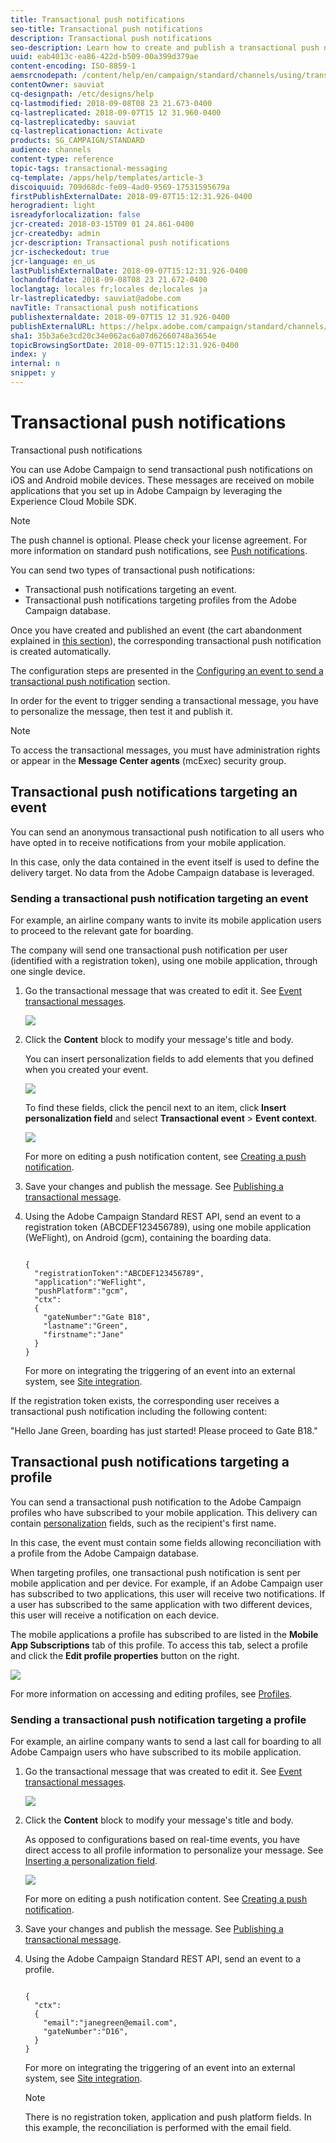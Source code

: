 ```yaml
---
title: Transactional push notifications
seo-title: Transactional push notifications
description: Transactional push notifications
seo-description: Learn how to create and publish a transactional push notification.
uuid: eab4013c-ea86-422d-b509-00a399d379ae
content-encoding: ISO-8859-1
aemsrcnodepath: /content/help/en/campaign/standard/channels/using/transactional-push-notifications
contentOwner: sauviat
cq-designpath: /etc/designs/help
cq-lastmodified: 2018-09-08T08 23 21.673-0400
cq-lastreplicated: 2018-09-07T15 12 31.960-0400
cq-lastreplicatedby: sauviat
cq-lastreplicationaction: Activate
products: SG_CAMPAIGN/STANDARD
audience: channels
content-type: reference
topic-tags: transactional-messaging
cq-template: /apps/help/templates/article-3
discoiquuid: 709d68dc-fe09-4ad0-9569-17531595679a
firstPublishExternalDate: 2018-09-07T15:12:31.926-0400
herogradient: light
isreadyforlocalization: false
jcr-created: 2018-03-15T09 01 24.861-0400
jcr-createdby: admin
jcr-description: Transactional push notifications
jcr-ischeckedout: true
jcr-language: en_us
lastPublishExternalDate: 2018-09-07T15:12:31.926-0400
lochandoffdate: 2018-09-08T08 23 21.672-0400
loclangtag: locales fr;locales de;locales ja
lr-lastreplicatedby: sauviat@adobe.com
navTitle: Transactional push notifications
publishexternaldate: 2018-09-07T15 12 31.926-0400
publishExternalURL: https://helpx.adobe.com/campaign/standard/channels/using/transactional-push-notifications.html
sha1: 35b3a6e3cd20c34e062ac6a07d62660748a3654e
topicBrowsingSortDate: 2018-09-07T15:12:31.926-0400
index: y
internal: n
snippet: y
---
```


# Transactional push notifications

Transactional push notifications

You can use Adobe Campaign to send transactional push notifications on iOS and Android mobile devices. These messages are received on mobile applications that you set up in Adobe Campaign by leveraging the Experience Cloud Mobile SDK.

>[!NOTE]
>
>The push channel is optional. Please check your license agreement. For more information on standard push notifications, see [Push notifications](../../channels/using/about-push-notifications.md).

You can send two types of transactional push notifications:

* Transactional push notifications targeting an event.
* Transactional push notifications targeting profiles from the Adobe Campaign database.

Once you have created and published an event (the cart abandonment explained in [this section](../../channels/using/about-transactional-messaging.md#transactional-messaging-operating-principle)), the corresponding transactional push notification is created automatically.

The configuration steps are presented in the [Configuring an event to send a transactional push notification](../../administration/using/configuring-transactional-messaging.md#use-case--configuring-an-event-to-send-a-transactional-message) section.

In order for the event to trigger sending a transactional message, you have to personalize the message, then test it and publish it.

>[!NOTE]
>
>To access the transactional messages, you must have administration rights or appear in the **Message Center agents** (mcExec) security group.

## Transactional push notifications targeting an event

You can send an anonymous transactional push notification to all users who have opted in to receive notifications from your mobile application.

In this case, only the data contained in the event itself is used to define the delivery target. No data from the Adobe Campaign database is leveraged.

### Sending a transactional push notification targeting an event

For example, an airline company wants to invite its mobile application users to proceed to the relevant gate for boarding.

The company will send one transactional push notification per user (identified with a registration token), using one mobile application, through one single device.

1. Go the transactional message that was created to edit it. See [Event transactional messages](../../channels/using/event-transactional-messages.md).

   ![](assets/message-center_push_message.png)

1. Click the **Content** block to modify your message's title and body.

   You can insert personalization fields to add elements that you defined when you created your event.

   ![](assets/message-center_push_content.png)

   To find these fields, click the pencil next to an item, click **Insert personalization field** and select **Transactional event** > **Event context**.

   ![](assets/message-center_push_personalization.png)

   For more on editing a push notification content, see [Creating a push notification](../../channels/using/creating-and-sending-a-push-notification.md).

1. Save your changes and publish the message. See [Publishing a transactional message](../../channels/using/event-transactional-messages.md#publishing-a-transactional-message).
1. Using the Adobe Campaign Standard REST API, send an event to a registration token (ABCDEF123456789), using one mobile application (WeFlight), on Android (gcm), containing the boarding data.

   ```
   
   {
     "registrationToken":"ABCDEF123456789",
     "application":"WeFlight",
     "pushPlatform":"gcm",
     "ctx":
     {
       "gateNumber":"Gate B18",
       "lastname":"Green",
       "firstname":"Jane"
     }
   }
   
   ```

   For more on integrating the triggering of an event into an external system, see [Site integration](../../administration/using/configuring-transactional-messaging.md#integrating-the-triggering-of-the-event-in-a-website).

If the registration token exists, the corresponding user receives a transactional push notification including the following content:

"Hello Jane Green, boarding has just started! Please proceed to Gate B18."

## Transactional push notifications targeting a profile

You can send a transactional push notification to the Adobe Campaign profiles who have subscribed to your mobile application. This delivery can contain [personalization](../../designing/using/inserting-a-personalization-field.md) fields, such as the recipient's first name.

In this case, the event must contain some fields allowing reconciliation with a profile from the Adobe Campaign database.

When targeting profiles, one transactional push notification is sent per mobile application and per device. For example, if an Adobe Campaign user has subscribed to two applications, this user will receive two notifications. If a user has subscribed to the same application with two different devices, this user will receive a notification on each device.

The mobile applications a profile has subscribed to are listed in the **Mobile App Subscriptions** tab of this profile. To access this tab, select a profile and click the **Edit profile properties** button on the right.

![](assets/push_notif_subscriptions.png)

For more information on accessing and editing profiles, see [Profiles](../../audiences/using/creating-profiles.md).

### Sending a transactional push notification targeting a profile

For example, an airline company wants to send a last call for boarding to all Adobe Campaign users who have subscribed to its mobile application.

1. Go the transactional message that was created to edit it. See [Event transactional messages](../../channels/using/event-transactional-messages.md).

   ![](assets/message-center_push_message_profile.png)

1. Click the **Content** block to modify your message's title and body.

   As opposed to configurations based on real-time events, you have direct access to all profile information to personalize your message. See [Inserting a personalization field](../../designing/using/inserting-a-personalization-field.md).

   ![](assets/message-center_push_content_profile.png)

   For more on editing a push notification content. See [Creating a push notification](../../channels/using/creating-and-sending-a-push-notification.md).

1. Save your changes and publish the message. See [Publishing a transactional message](../../channels/using/event-transactional-messages.md#publishing-a-transactional-message).
1. Using the Adobe Campaign Standard REST API, send an event to a profile.

   ```
   
   {
     "ctx":
     {
       "email":"janegreen@email.com",
       "gateNumber":"D16",
     }
   }
   
   ```

   For more on integrating the triggering of an event into an external system, see [Site integration](../../administration/using/configuring-transactional-messaging.md#integrating-the-triggering-of-the-event-in-a-website).

   >[!NOTE]
   >
   >There is no registration token, application and push platform fields. In this example, the reconciliation is performed with the email field.

